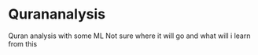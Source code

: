 # Qurananalysis
Quran analysis with some ML
Not sure where it will go and what will i learn from this
